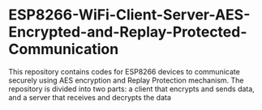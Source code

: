 # ESP8266-WiFi-Client-Server-AES-Encrypted-and-Replay-Protected-Communication
This repository contains codes for ESP8266 devices to communicate securely using AES encryption and Replay Protection mechanism. The repository is divided into two parts: a client that encrypts and sends data, and a server that receives and decrypts the data
